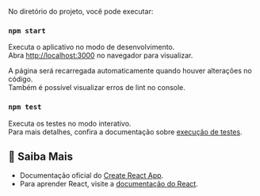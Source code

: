 No diretório do projeto, você pode executar:

### `npm start`
Executa o aplicativo no modo de desenvolvimento.  
Abra [http://localhost:3000](http://localhost:3000) no navegador para visualizar.  

A página será recarregada automaticamente quando houver alterações no código.  
Também é possível visualizar erros de lint no console.

### `npm test`
Executa os testes no modo interativo.  
Para mais detalhes, confira a documentação sobre [execução de testes](https://facebook.github.io/create-react-app/docs/running-tests).


## 📖 Saiba Mais

- Documentação oficial do [Create React App](https://facebook.github.io/create-react-app/docs/getting-started).
- Para aprender React, visite a [documentação do React](https://reactjs.org/).
